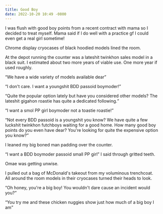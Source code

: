 ```yaml
---
title: Good Boy
date: 2022-10-20 10:49 -0800
---
```


I was flush with good boy points from a recent contract with mama so I
decided to treat myself. Mama said if I do well with a practice gf I
could even get a real girl sometime!

Chrome display cryocases of black hoodied models lined the room.

At the depot running the counter was a lateshit twinkhon sales model
in a black suit. I estimated about two more years of viable use. One
more year if used roughly.

<q>We have a wide variety of models available dear</q>

<q>I don't care. I want a youngshit <abbr>BDD</abbr> passoid boymoder!</q>

<q>Quite the popular option lately but have you considered other
models?  The lateshit gigahon roastie has quite a dedicated
following.</q>

<q>I want a smol <abbr>PP</abbr> girl boymoder not a toastie roastie!</q>

<q>Not every <abbr>BDD</abbr> passoid is a youngshit you know? We have
quite a few luckshit twinkhon futchboys waiting for a good home. How
many good boy points do you even have dear? You're looking for quite
the expensive option you know?</q>

I leaned my big boned man padding over the counter.

<q>I want a <abbr>BDD</abbr> boymoder passoid small <abbr>PP</abbr>
girl</q> I said through gritted teeth.

Omae was getting unwise.

I pulled out a bag of McDonald's takeout from my voluminous
trenchcoat. All around the room models in their cryocases turned their
heads to look.

<q>Oh honey, you're a big boy! You wouldn't dare cause an incident would
you?</q>

<q>You try me and these chicken nuggies show just how much of a big boy
I am</q>
